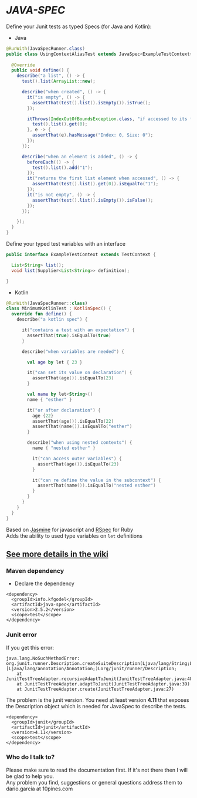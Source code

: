 # *JAVA-SPEC* #

Define your Junit tests as typed Specs (for Java and Kotlin):  

- Java
```java
@RunWith(JavaSpecRunner.class)
public class UsingContextAliasTest extends JavaSpec<ExampleTestContext> {
  
  @Override
  public void define() {
    describe("a list", () -> {
      test().list(ArrayList::new);

      describe("when created", () -> {
        it("is empty", () -> {
          assertThat(test().list().isEmpty()).isTrue();
        });

        itThrows(IndexOutOfBoundsException.class, "if accessed to its first element", () -> {
          test().list().get(0);
        }, e -> {
          assertThat(e).hasMessage("Index: 0, Size: 0");
        });
      });

      describe("when an element is added", () -> {
        beforeEach(() -> {
          test().list().add("1");
        });
        it("returns the first list element when accessed", () -> {
          assertThat(test().list().get(0)).isEqualTo("1");
        });
        it("is not empty", () -> {
          assertThat(test().list().isEmpty()).isFalse();
        });
      });

    });
  }
}
```

Define your typed test variables with an interface
```java
public interface ExampleTestContext extends TestContext {

  List<String> list();
  void list(Supplier<List<String>> definition);

}
```

- Kotlin
```kotlin
@RunWith(JavaSpecRunner::class)
class MinimumKotlinTest : KotlinSpec() {
  override fun define() {
    describe("a kotlin spec") {

      it("contains a test with an expectation") {
        assertThat(true).isEqualTo(true)
      }

      describe("when variables are needed") {

        val age by let { 23 }

        it("can set its value on declaration") {
          assertThat(age()).isEqualTo(23)
        }

        val name by let<String>()
        name { "esther" }

        it("or after declaration") {
          age {22}
          assertThat(age()).isEqualTo(22)
          assertThat(name()).isEqualTo("esther")
        }

        describe("when using nested contexts") {
          name { "nested esther" }

          it("can access outer variables") {
            assertThat(age()).isEqualTo(23)
          }

          it("can re define the value in the subcontext") {
            assertThat(name()).isEqualTo("nested esther")
          }
        }
      }
    }
  }
}
```


Based on [Jasmine](http://jasmine.github.io/) for javascript and [RSpec](http://rspec.info/) for Ruby  
Adds the ability to used type variables on `let` definitions  

## **[See more details in the wiki](https://github.com/kfgodel/java-spec/wiki)**


### Maven dependency ###

* Declare the dependency
```
<dependency>
  <groupId>info.kfgodel</groupId>
  <artifactId>java-spec</artifactId>
  <version>2.5.2</version>
  <scope>test</scope>
</dependency>
```

### Junit error
If you get this error:
```
java.lang.NoSuchMethodError: org.junit.runner.Description.createSuiteDescription(Ljava/lang/String;Ljava/io/Serializable;[Ljava/lang/annotation/Annotation;)Lorg/junit/runner/Description;
    at JunitTestTreeAdapter.recursiveAdaptToJunit(JunitTestTreeAdapter.java:48)
    at JunitTestTreeAdapter.adaptToJunit(JunitTestTreeAdapter.java:39)
    at JunitTestTreeAdapter.create(JunitTestTreeAdapter.java:27)
```
The problem is the junit version. You need at least version **4.11** that exposes the Description object which is needed for JavaSpec to describe the tests.  

```
<dependency>
  <groupId>junit</groupId>
  <artifactId>junit</artifactId>
  <version>4.11</version>
  <scope>test</scope>
</dependency>
```


### Who do I talk to? ###

Please make sure to read the documentation first. If it's not there then I will be glad to help you.  
Any problem you find, suggestions or general questions address them to dario.garcia at 10pines.com
